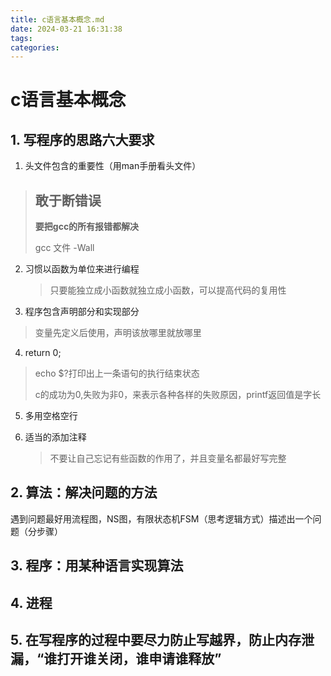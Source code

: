 ```yaml
---
title: c语言基本概念.md
date: 2024-03-21 16:31:38
tags: 
categories: 
---
```


# c语言基本概念

## 1. 写程序的思路六大要求

1. 头文件包含的重要性（用man手册看头文件）

> ## 敢于断错误
>
> **要把gcc的所有报错都解决**
>
> gcc 文件 -Wall

2. 习惯以函数为单位来进行编程

   > 只要能独立成小函数就独立成小函数，可以提高代码的复用性

3. 程序包含声明部分和实现部分

> 变量先定义后使用，声明该放哪里就放哪里

4. return 0;

> echo $?打印出上一条语句的执行结束状态
>
> c的成功为0,失败为非0，来表示各种各样的失败原因，printf返回值是字长

5. 多用空格空行

6. 适当的添加注释

   > 不要让自己忘记有些函数的作用了，并且变量名都最好写完整

## 2. 算法：解决问题的方法

遇到问题最好用流程图，NS图，有限状态机FSM（思考逻辑方式）描述出一个问题（分步骤）

## 3. 程序：用某种语言实现算法

## 4. 进程

## 5. 在写程序的过程中要尽力防止写越界，防止内存泄漏，“谁打开谁关闭，谁申请谁释放”